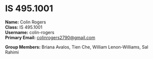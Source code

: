 # IS 495.1001  
**Name:** Colin Rogers  
**Class:** IS 495.1001  
**Username:** colin-rogers  
**Primary Email:** colinrogers2790@gmail.com

**Group Members:** Briana Avalos, Tien Che, William Lenon-Williams, Sal Rahimi
